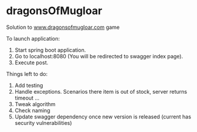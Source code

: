 # dragonsOfMugloar

Solution to www.dragonsofmugloar.com game

To launch application:

1. Start spring boot application.
2. Go to localhost:8080 (You will be redirected to swagger index page).
3. Execute post.

Things left to do:

1. Add testing
2. Handle exceptions. Scenarios there item is out of stock, server returns timeout ...
3. Tweak algorithm
4. Check naming
5. Update swagger dependency once new version is released (current has security vulnerabilities)

